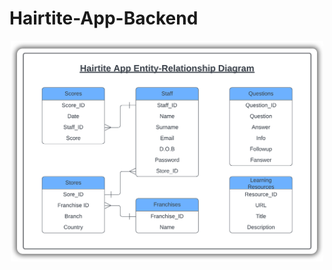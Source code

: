 # Hairtite-App-Backend

<p align="center">
  <img src="https://github.com/alexgburnet/Hairtite-App-Backend/blob/main/Assets/Entity-Relationship%20Diagram.png" alt="learning page" width="500"/>
</p>